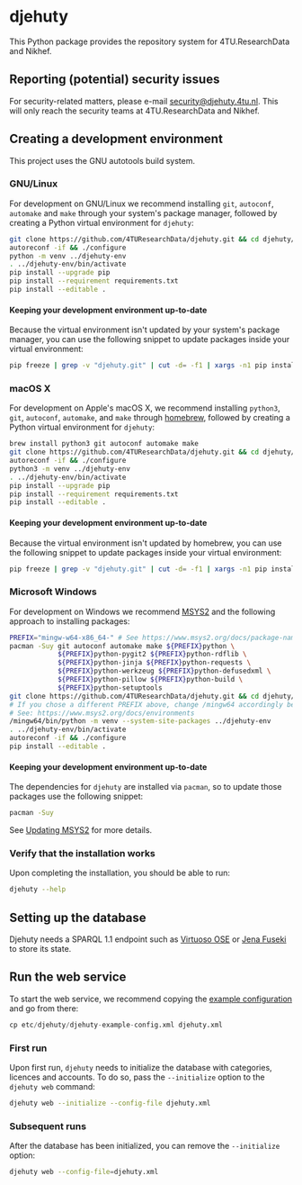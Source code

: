 djehuty
=========

This Python package provides the repository system for 4TU.ResearchData and Nikhef.

## Reporting (potential) security issues

For security-related matters, please e-mail
[security@djehuty.4tu.nl](mailto:security@djehuty.4tu.nl).  This will only
reach the security teams at 4TU.ResearchData and Nikhef.

## Creating a development environment

This project uses the GNU autotools build system.

### GNU/Linux

For development on GNU/Linux we recommend installing `git`, `autoconf`,
`automake` and `make` through your system's package manager, followed by
creating a Python virtual environment for `djehuty`:

```bash
git clone https://github.com/4TUResearchData/djehuty.git && cd djehuty/
autoreconf -if && ./configure
python -m venv ../djehuty-env
. ../djehuty-env/bin/activate
pip install --upgrade pip
pip install --requirement requirements.txt
pip install --editable .
```

#### Keeping your development environment up-to-date

Because the virtual environment isn't updated by your system's package
manager, you can use the following snippet to update packages inside your
virtual environment:
```bash
pip freeze | grep -v "djehuty.git" | cut -d= -f1 | xargs -n1 pip install -U
```

### macOS X

For development on Apple's macOS X, we recommend installing `python3`, `git`,
`autoconf`, `automake`, and `make` through [homebrew](https://brew.sh/),
followed by creating a Python virtual environment for `djehuty`:

```bash
brew install python3 git autoconf automake make
git clone https://github.com/4TUResearchData/djehuty.git && cd djehuty/
autoreconf -if && ./configure
python3 -m venv ../djehuty-env
. ../djehuty-env/bin/activate
pip install --upgrade pip
pip install --requirement requirements.txt
pip install --editable .
```

#### Keeping your development environment up-to-date

Because the virtual environment isn't updated by homebrew, you can use the
following snippet to update packages inside your virtual environment:
```bash
pip freeze | grep -v "djehuty.git" | cut -d= -f1 | xargs -n1 pip install -U
```

### Microsoft Windows

For development on Windows we recommend [MSYS2](https://www.msys2.org/)
and the following approach to installing packages:
```bash
PREFIX="mingw-w64-x86_64-" # See https://www.msys2.org/docs/package-naming
pacman -Suy git autoconf automake make ${PREFIX}python \
            ${PREFIX}python-pygit2 ${PREFIX}python-rdflib \
            ${PREFIX}python-jinja ${PREFIX}python-requests \
            ${PREFIX}python-werkzeug ${PREFIX}python-defusedxml \
            ${PREFIX}python-pillow ${PREFIX}python-build \
            ${PREFIX}python-setuptools
git clone https://github.com/4TUResearchData/djehuty.git && cd djehuty/
# If you chose a different PREFIX above, change /mingw64 accordingly below.
# See: https://www.msys2.org/docs/environments
/mingw64/bin/python -m venv --system-site-packages ../djehuty-env
. ../djehuty-env/bin/activate
autoreconf -if && ./configure
pip install --editable .
```

#### Keeping your development environment up-to-date

The dependencies for `djehuty` are installed via `pacman`, so to update those
packages use the following snippet:
```bash
pacman -Suy
```

See [Updating MSYS2](https://www.msys2.org/docs/updating/) for more details.

### Verify that the installation works
Upon completing the installation, you should be able to run:
```bash
djehuty --help
```

## Setting up the database

Djehuty needs a SPARQL 1.1 endpoint such as
[Virtuoso OSE](https://github.com/openlink/virtuoso-opensource) or
[Jena Fuseki](https://jena.apache.org/documentation/fuseki2/) to
store its state.

## Run the web service

To start the web service, we recommend copying the
[example configuration](./etc/djehuty/djehuty-example-config.xml)
and go from there:

```python
cp etc/djehuty/djehuty-example-config.xml djehuty.xml
```

### First run

Upon first run, `djehuty` needs to initialize the database with categories,
licences and accounts.  To do so, pass the `--initialize` option to the
`djehuty web` command:

```bash
djehuty web --initialize --config-file djehuty.xml
```

### Subsequent runs

After the database has been initialized, you can remove the `--initialize`
option:
```bash
djehuty web --config-file=djehuty.xml
```
